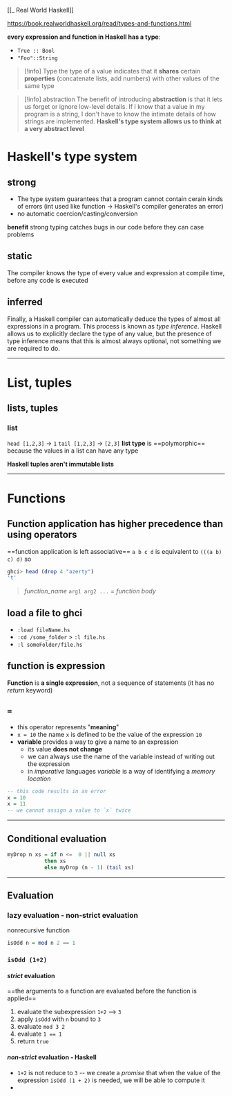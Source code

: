 [[_ Real World Haskell]]

https://book.realworldhaskell.org/read/types-and-functions.html


**every expression and function in Haskell has a type**:
- `True :: Bool`
- `"Foo"::String`

>[!info] Type
>the type of a value indicates that it **shares** certain **properties** (concatenate lists, add numbers) with other values of the same type

 >[!info] abstraction
 >The benefit of introducing **abstraction** is that it lets us forget or ignore low-level details.
 >If I know that a value in my program is a string, I don't have to know the intimate details of how strings are implemented.
 >**Haskell's type system allows us to think at a very abstract level**
 
 
# Haskell's type system
## strong
- The type system guarantees that a program cannot contain cerain kinds of errors (int used like function -> Haskell's compiler generates an error)
- no automatic coercion/casting/conversion

**benefit** strong typing catches  bugs in our code before they can case problems


## static
The compiler knows the type of every value and expression at compile time, before any code is executed

## inferred
Finally, a Haskell compiler can automatically deduce the types of almost all expressions in a program. This process is known as _type inference_. Haskell allows us to explicitly declare the type of any value, but the presence of type inference means that this is almost always optional, not something we are required to do.


---
# List, tuples

## lists, tuples
### list
`head [1,2,3]` -> `1`
`tail [1,2,3]` -> `[2,3]`
**list type** is ==polymorphic== because the values in a list can have any type


**Haskell tuples aren't immutable lists**

----
# Functions

## Function application has higher precedence than using operators

==function application is left associative==
	`a b c d` is equivalent to `(((a b) c) d)`
so
```haskell
ghci> head (drop 4 "azerty")
't'
```

> 
> *function_name*  `arg1 arg2 ...`   =   *function body*
> 

## load a file to ghci
- `:load fileName.hs`
- `:cd /some_folder` > `:l file.hs`
- `:l someFolder/file.hs`

## function is expression
**Function** is **a single expression**, not a sequence of statements (it has no *return* keyword)

## ` = ` 
- this operator represents "**meaning**" 
- `x = 10` the name `x` is defined to be the value of the expression `10`
- **variable** provides a way to give a name to an expression
	- its value **does not change**
	- we can always use the name of the variable instead of writing out the expression
	- in *imperative* languages *variable* is a way of identifying a *memory location*
```haskell
-- this code results in an error
x = 10
x = 11
-- we cannot assign a value to `x` twice
```


---
## Conditional evaluation
```haskell
myDrop n xs = if n <=  0 || null xs
			then xs
			else myDrop (n - 1) (tail xs)
```


-----
## Evaluation

### lazy evaluation - non-strict evaluation
nonrecursive function
```haskell
isOdd n = mod n 2 == 1
```

### `isOdd (1+2)`
#### *strict* evaluation
==the arguments to a function are evaluated before the function is applied==
1. evaluate the subexpression `1+2` --> `3`
2. apply `isOdd`  with `n` bound to `3`
3. evaluate `mod 3 2`
4. evaluate `1 == 1`
5. return `true`

#### *non-strict* evaluation - Haskell
- `1+2` is not reduce to `3` -- we create a *promise* that when the value of the expression `isOdd (1 + 2)` is needed, we will be able to compute it
- 








